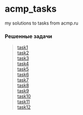 # acmp_tasks
my solutions to tasks from acmp.ru </n>
### Решенные задачи
> [task1](https://github.com/ma13-official/acmp/blob/master/src/task1.java)  
> [task2](https://github.com/ma13-official/acmp/blob/master/src/task2.java)  
> [task3](https://github.com/ma13-official/acmp/blob/master/src/task3.java)  
> [task4](https://github.com/ma13-official/acmp/blob/master/src/task4.java)  
> [task5](https://github.com/ma13-official/acmp/blob/master/src/task5.java)  
> [task6](https://github.com/ma13-official/acmp/blob/master/src/task6.java)  
> [task7](https://github.com/ma13-official/acmp/blob/master/src/task7.java)  
> [task8](https://github.com/ma13-official/acmp/blob/master/src/task8.java)  
> [task9](https://github.com/ma13-official/acmp/blob/master/src/task9.java)  
> [task10](https://github.com/ma13-official/acmp/blob/master/src/task10.java)  
> [task11](https://github.com/ma13-official/acmp/blob/master/src/task11.java)  
> [task12](https://github.com/ma13-official/acmp/blob/master/src/task12.java)  
